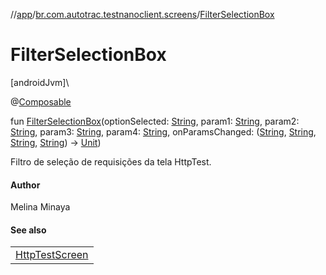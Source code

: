 //[app](../../index.md)/[br.com.autotrac.testnanoclient.screens](index.md)/[FilterSelectionBox](-filter-selection-box.md)

# FilterSelectionBox

[androidJvm]\

@[Composable](https://developer.android.com/reference/kotlin/androidx/compose/runtime/Composable.html)

fun [FilterSelectionBox](-filter-selection-box.md)(optionSelected: [String](https://kotlinlang.org/api/latest/jvm/stdlib/kotlin/-string/index.html), param1: [String](https://kotlinlang.org/api/latest/jvm/stdlib/kotlin/-string/index.html), param2: [String](https://kotlinlang.org/api/latest/jvm/stdlib/kotlin/-string/index.html), param3: [String](https://kotlinlang.org/api/latest/jvm/stdlib/kotlin/-string/index.html), param4: [String](https://kotlinlang.org/api/latest/jvm/stdlib/kotlin/-string/index.html), onParamsChanged: ([String](https://kotlinlang.org/api/latest/jvm/stdlib/kotlin/-string/index.html), [String](https://kotlinlang.org/api/latest/jvm/stdlib/kotlin/-string/index.html), [String](https://kotlinlang.org/api/latest/jvm/stdlib/kotlin/-string/index.html), [String](https://kotlinlang.org/api/latest/jvm/stdlib/kotlin/-string/index.html)) -&gt; [Unit](https://kotlinlang.org/api/latest/jvm/stdlib/kotlin/-unit/index.html))

Filtro de seleção de requisições da tela HttpTest.

#### Author

Melina Minaya

#### See also

| |
|---|
| [HttpTestScreen](-http-test-screen.md) |
